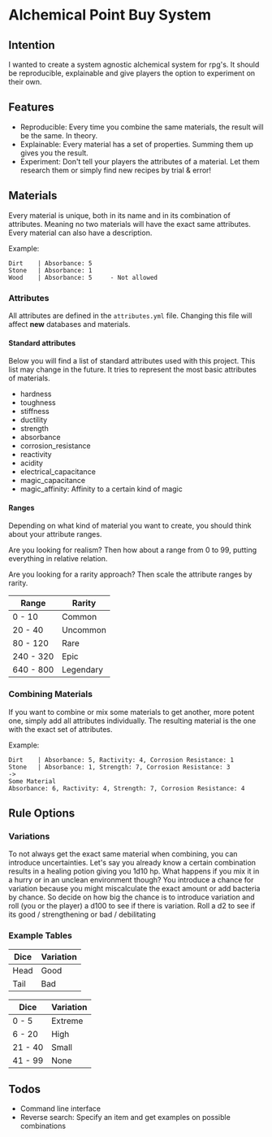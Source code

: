 # Alchemical Point Buy System
## Intention
I wanted to create a system agnostic alchemical system for rpg's.
It should be reproducible, explainable and give players the option to
experiment on their own.

## Features
- Reproducible: Every time you combine the same materials, the result will be
the same. In theory.
- Explainable: Every material has a set of properties. Summing them up gives
you the result.
- Experiment: Don't tell your players the attributes of a material. Let them
research them or simply find new recipes by trial & error!

## Materials

Every material is unique, both in its name and in its combination of attributes.
Meaning no two materials will have the exact same attributes.
Every material can also have a description.

Example:
```
Dirt    | Absorbance: 5
Stone   | Absorbance: 1
Wood    | Absorbance: 5     - Not allowed   
```

### Attributes
All attributes are defined in the ```attributes.yml``` file. Changing this file
will affect **new** databases and materials.

#### Standard attributes
Below you will find a list of standard attributes used with this project. This
list may change in the future. It tries to represent the most basic attributes
of materials.

- hardness
- toughness
- stiffness
- ductility
- strength
- absorbance
- corrosion_resistance
- reactivity
- acidity
- electrical_capacitance
- magic_capacitance
- magic_affinity: Affinity to a certain kind of magic

#### Ranges
Depending on what kind of material you want to create, you should think about
your attribute ranges.

Are you looking for realism? Then how about a range from 0 to 99, putting
everything in relative relation.

Are you looking for a rarity approach? Then scale the attribute ranges by
rarity.

<table>
<thead>
  <tr>
    <th>Range</th>
    <th>Rarity</th>
  </tr>
</thead>
<tbody>
  <tr>
    <td>0 - 10</td>
    <td>Common</td>
  </tr>
  <tr>
    <td>20 - 40</td>
    <td>Uncommon</td>
  </tr>
  <tr>
    <td>80 - 120</td>
    <td>Rare</td>
  </tr>
  <tr>
    <td>240 - 320</td>
    <td>Epic</td>
  </tr>
  <tr>
    <td>640 - 800</td>
    <td>Legendary</td>
  </tr>
</tbody>
</table>

### Combining Materials
If you want to combine or mix some materials to get another, more potent one,
simply add all attributes individually. The resulting material is the one with
the exact set of attributes.

Example:
```
Dirt    | Absorbance: 5, Ractivity: 4, Corrosion Resistance: 1
Stone   | Absorbance: 1, Strength: 7, Corrosion Resistance: 3
->
Some Material
Absorbance: 6, Ractivity: 4, Strength: 7, Corrosion Resistance: 4
```

## Rule Options
### Variations
To not always get the exact same material when combining, you can introduce
uncertainties. Let's say you already know a certain combination results in a
healing potion giving you 1d10 hp. What happens if you mix it in a hurry or in
an unclean environment though? You introduce a chance for variation because you
might miscalculate the exact amount or add bacteria by chance. So decide on how
big the chance is to introduce variation and roll (you or the player) a d100
to see if there is variation. Roll a d2 to see if its good / strengthening or
bad / debilitating

### Example Tables

<table>
<thead>
  <tr>
    <th>Dice</th>
    <th>Variation</th>
  </tr>
</thead>
<tbody>
  <tr>
    <td>Head</td>
    <td>Good</td>
  </tr>
  <tr>
    <td>Tail</td>
    <td>Bad</td>
  </tr>
</tbody>
</table>

<table>
<thead>
  <tr>
    <th>Dice</th>
    <th>Variation</th>
  </tr>
</thead>
<tbody>
  <tr>
    <td>0 - 5</td>
    <td>Extreme</td>
  </tr>
  <tr>
    <td>6 - 20</td>
    <td>High</td>
  </tr>
  <tr>
    <td>21 - 40</td>
    <td>Small</td>
  </tr>
  <tr>
    <td>41 - 99</td>
    <td>None</td>
  </tr>
</tbody>
</table>

## Todos
- Command line interface
- Reverse search: Specify an item and get examples on possible combinations
